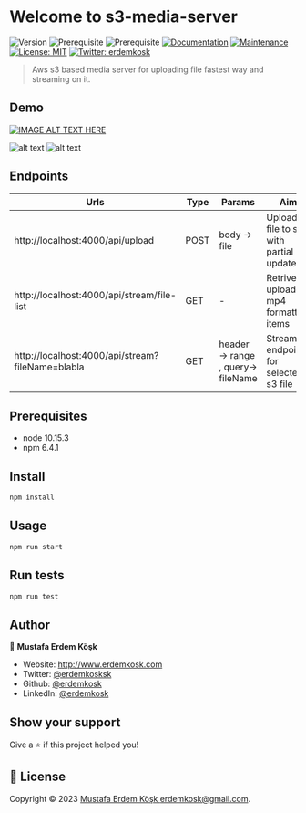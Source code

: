 # Welcome to s3-media-server 
![Version](https://img.shields.io/badge/version-1.0.0-blue.svg?cacheSeconds=2592000)
![Prerequisite](https://img.shields.io/badge/node-10.15.3-blue.svg)
![Prerequisite](https://img.shields.io/badge/npm-6.4.1-blue.svg)
[![Documentation](https://img.shields.io/badge/documentation-yes-brightgreen.svg)](https://github.com/erdemkosk/quiz_api#readme)
[![Maintenance](https://img.shields.io/badge/Maintained%3F-yes-green.svg)](https://github.com/erdemkosk/quiz_api/graphs/commit-activity)
[![License: MIT](https://img.shields.io/github/license/erdemkosk/quiz_api)](https://github.com/erdemkosk/quiz_api/blob/master/LICENSE)
[![Twitter: erdemkosk](https://img.shields.io/twitter/follow/erdemkosk.svg?style=social)](https://twitter.com/erdemkosk)

> Aws s3 based media server for uploading file fastest way and streaming on it.

## Demo

[![IMAGE ALT TEXT HERE](https://img.youtube.com/vi/Qir4seehtvU/0.jpg)](https://www.youtube.com/watch?v=Qir4seehtvU)

![alt text](https://i.imgur.com/1jKjaAp.png)
![alt text](https://i.imgur.com/TUsp3G8.png)

## Endpoints

| Urls                                             | Type | Params                             | Aim                                     |
|--------------------------------------------------|------|------------------------------------|-----------------------------------------|
| http://localhost:4000/api/upload                 | POST | body -> file                       | Upload a file to s3 with partial update |
| http://localhost:4000/api/stream/file-list       | GET  | -                                  | Retrive uploaded mp4 formatted items    |
| http://localhost:4000/api/stream?fileName=blabla | GET  | header -> range , query-> fileName | Streaming endpoint for selected s3 file |

## Prerequisites

- node 10.15.3
- npm 6.4.1

## Install

```sh
npm install
```

## Usage

```sh
npm run start
```

## Run tests

```sh
npm run test
```

## Author

👤 **Mustafa Erdem Köşk**

* Website: http://www.erdemkosk.com
* Twitter: [@erdemkosksk](https://twitter.com/erdemkosksk)
* Github: [@erdemkosk](https://github.com/erdemkosk)
* LinkedIn: [@erdemkosk](https://linkedin.com/in/erdemkosk)


## Show your support

Give a ⭐️ if this project helped you!


## 📝 License

Copyright © 2023 [Mustafa Erdem Köşk <erdemkosk@gmail.com>](https://github.com/erdemkosk).
